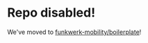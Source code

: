 # Repo disabled!

We've moved to [funkwerk-mobility/boilerplate](https://github.com/funkwerk-mobility/boilerplate)!
